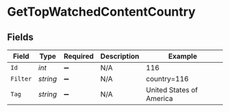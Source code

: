 # GetTopWatchedContentCountry


## Fields

| Field                    | Type                     | Required                 | Description              | Example                  |
| ------------------------ | ------------------------ | ------------------------ | ------------------------ | ------------------------ |
| `Id`                     | *int*                    | :heavy_minus_sign:       | N/A                      | 116                      |
| `Filter`                 | *string*                 | :heavy_minus_sign:       | N/A                      | country=116              |
| `Tag`                    | *string*                 | :heavy_minus_sign:       | N/A                      | United States of America |